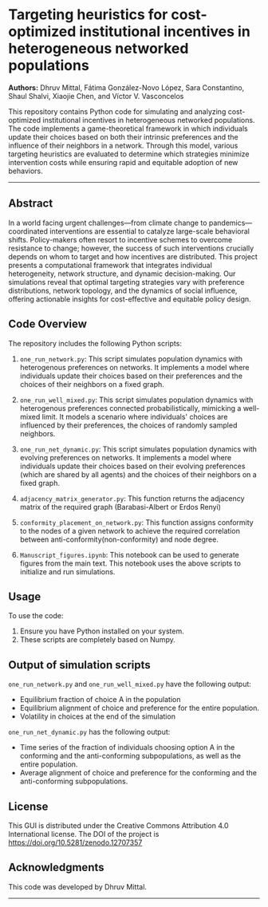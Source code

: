 # Targeting heuristics for cost-optimized institutional incentives in heterogeneous networked populations

**Authors:** Dhruv Mittal, Fátima González-Novo López, Sara Constantino, Shaul Shalvi, Xiaojie Chen, and Víctor V. Vasconcelos

This repository contains Python code for simulating and analyzing cost-optimized institutional incentives in heterogeneous networked populations. The code implements a game-theoretical framework in which individuals update their choices based on both their intrinsic preferences and the influence of their neighbors in a network. Through this model, various targeting heuristics are evaluated to determine which strategies minimize intervention costs while ensuring rapid and equitable adoption of new behaviors.


---


## Abstract
In a world facing urgent challenges—from climate change to pandemics—coordinated interventions are essential to catalyze large-scale behavioral shifts. Policy-makers often resort to incentive schemes to overcome resistance to change; however, the success of such interventions crucially depends on whom to target and how incentives are distributed. This project presents a computational framework that integrates individual heterogeneity, network structure, and dynamic decision-making. Our simulations reveal that optimal targeting strategies vary with preference distributions, network topology, and the dynamics of social influence, offering actionable insights for cost-effective and equitable policy design.

## Code Overview

The repository includes the following Python scripts:

1. `one_run_network.py`: This script simulates population dynamics with heterogenous preferences on networks. It implements a model where individuals update their choices based on their preferences and the choices of their neighbors on a fixed graph.

2. `one_run_well_mixed.py`: This script simulates population dynamics with heterogenous preferences connected probabilistically, mimicking a well-mixed limit. It models a scenario where individuals' choices are influenced by their preferences, the choices of randomly sampled neighbors.

3. `one_run_net_dynamic.py`: This script simulates population dynamics with evolving preferences on networks. It implements a model where individuals update their choices based on their evolving preferences (which are shared by all agents) and the choices of their neighbors on a fixed graph.

4. `adjacency_matrix_generator.py`: This function returns the adjacency matrix of the required graph (Barabasi-Albert or Erdos Renyi)

5. `conformity_placement_on_network.py`: This function assigns conformity to the nodes of a given network to achieve the required correlation between anti-conformity(non-conformity) and node degree.

6. `Manuscript_figures.ipynb`: This notebook can be used to generate figures from the main text. This notebook uses the above scripts to initialize and run simulations.

## Usage

To use the code:

1. Ensure you have Python installed on your system.
2. These scripts are completely based on Numpy. 


## Output of simulation scripts

`one_run_network.py` and `one_run_well_mixed.py` have the following output:

- Equilibrium fraction of choice A in the population
- Equilibrium alignment of choice and preference for the entire population.
- Volatility in choices at the end of the simulation

  
`one_run_net_dynamic.py` has the following output: 

- Time series of the fraction of individuals choosing option A in the conforming and the anti-conforming subpopulations, as well as the entire population.
- Average alignment of choice and preference for the conforming and the anti-conforming subpopulations.

## License

This GUI is distributed under the Creative Commons Attribution 4.0 International license. The DOI of the project is https://doi.org/10.5281/zenodo.12707357


## Acknowledgments

This code was developed by Dhruv Mittal.

---
